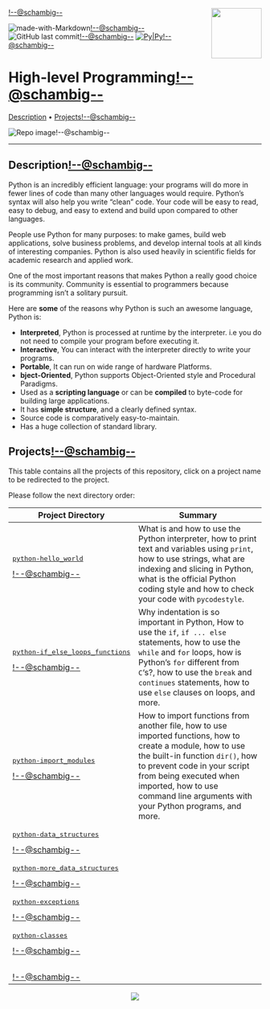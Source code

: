 <img align='right' src='https://user-images.githubusercontent.com/5713670/87202985-820dcb80-c2b6-11ea-9f56-7ec461c497c3.gif' width='100'><!--@schambig-->

![made-with-Markdown](https://img.shields.io/badge/Made%20with-Markdown-1f425f.svg)<!--@schambig-->
![GitHub last commit](https://img.shields.io/github/last-commit/schambig/holbertonschool-higher_level_programming)<!--@schambig-->
[![Py|Py](https://img.shields.io/badge/Repo-138%20commits-orange.svg)](https://sourcerer.io/schambig)<!--@schambig-->

# High-level Programming<!--@schambig-->

[Description](#description)</a> • [Projects](#projects)<!--@schambig-->

![Repo image<!--@schambig-->](https://i.imgur.com/WKzunpQ.jpg)

---

## Description<!--@schambig-->

Python is an incredibly efficient language: your programs will do more in fewer lines of code than many other languages would require. Python’s syntax will also 
help you write “clean” code. Your code will be easy to read, easy to debug, and easy to extend and build upon compared to other languages.

People use Python for many purposes: to make games, build web applications, solve business problems, and develop internal tools at all kinds of interesting companies. Python is also used heavily in scientific fields for academic research and applied work.

One of the most important reasons that makes Python a really good choice is its community. Community is essential to programmers because programming isn’t a solitary pursuit.

Here are **some** of the reasons why Python is such an awesome language, Python is:

* **Interpreted**, Python is processed at runtime by the interpreter. i.e you do not need to compile your program before executing it.
* **Interactive**, You can interact with the interpreter directly to write your programs.
* **Portable**, It can run on wide range of hardware Platforms.  
* **bject-Oriented**, Python supports Object-Oriented style and Procedural Paradigms.
* Used as a **scripting language** or can be **compiled** to byte-code for building large applications.
* It has **simple structure**, and a clearly defined syntax.
* Source code is comparatively easy-to-maintain.
* Has a huge collection of standard library.


## Projects<!--@schambig-->

This table contains all the projects of this repository, click on a project name to be redirected to the project.

Please follow the next directory order:

| Project Directory | Summary |
| --- | --- |
| <pre>[python-hello_world](python-hello_world)</pre><!--@schambig--> | What is and how to use the Python interpreter, how to print text and variables using `print`, how to use strings, what are indexing and slicing in Python, what is the official Python coding style and how to check your code with `pycodestyle`. |
| <pre>[python-if_else_loops_functions](python-if_else_loops_functions)</pre><!--@schambig--> | Why indentation is so important in Python, How to use the `if`, `if ... else` statements, how to use the `while` and `for` loops, how is Python’s `for` different from `C`‘s?, how to use the `break` and `continues` statements, how to use `else` clauses on loops, and more. |
| <pre>[python-import_modules](python-import_modules)</pre><!--@schambig--> | How to import functions from another file, how to use imported functions, how to create a module, how to use the built-in function `dir()`, how to prevent code in your script from being executed when imported, how to use command line arguments with your Python programs, and more.|
| <pre>[python-data_structures](python-data_structures)</pre><!--@schambig--> |  |
| <pre>[python-more_data_structures](python-more_data_structures)</pre><!--@schambig--> |  |
| <pre>[python-exceptions](python-exceptions)</pre><!--@schambig--> |  |
| <pre>[python-classes](python-classes)</pre><!--@schambig--> |  |
| <pre>[]()</pre><!--@schambig--> |  |

<p align="center">
  <img src="https://capsule-render.vercel.app/api?type=waving&color=gradient&height=60&section=footer"/>
</p>
